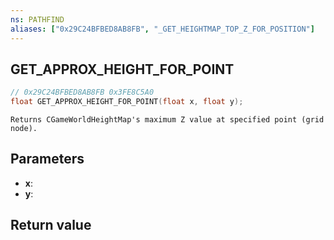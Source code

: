 ```yaml
---
ns: PATHFIND
aliases: ["0x29C24BFBED8AB8FB", "_GET_HEIGHTMAP_TOP_Z_FOR_POSITION"]
---
```

## GET_APPROX_HEIGHT_FOR_POINT

```c
// 0x29C24BFBED8AB8FB 0x3FE8C5A0
float GET_APPROX_HEIGHT_FOR_POINT(float x, float y);
```

```
Returns CGameWorldHeightMap's maximum Z value at specified point (grid node).
```

## Parameters
* **x**: 
* **y**: 

## Return value
